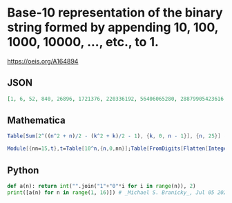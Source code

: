 # Base\-10 representation of the binary string formed by appending 10, 100, 1000, 10000, \.\.\., etc\., to 1\.
https://oeis.org/A164894
## JSON
```JSON
[1, 6, 52, 840, 26896, 1721376, 220336192, 56406065280, 28879905423616, 29573023153783296, 60565551418948191232, 248076498612011791288320, 2032242676629600594233921536, 33296264013899376135928570454016, 1091051979207454757222107396637212672]
```
## Mathematica
```Mathematica
Table[Sum[2^((n^2 + n)/2 - (k^2 + k)/2 - 1), {k, 0, n - 1}], {n, 25}] (* _Alonso del Arte_, Nov 14 2013 *)
```
```Mathematica
Module[{nn=15,t},t=Table[10^n,{n,0,nn}];Table[FromDigits[Flatten[IntegerDigits/@Take[t,k]],2],{k,nn}]] (* _Harvey P. Dale_, Jan 16 2024 *)
```
## Python
```Python
def a(n): return int("".join("1"+"0"*i for i in range(n)), 2)
print([a(n) for n in range(1, 16)]) # _Michael S. Branicky_, Jul 05 2021
```
